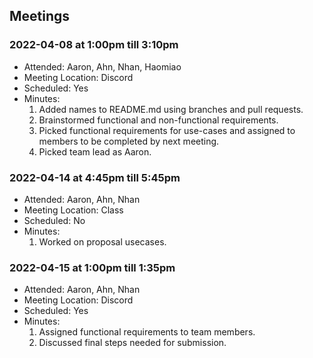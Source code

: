 ## Meetings

### 2022-04-08 at 1:00pm till 3:10pm
- Attended: Aaron, Ahn, Nhan, Haomiao
- Meeting Location: Discord
- Scheduled: Yes
- Minutes:
  1. Added names to README.md using branches and pull requests.
  2. Brainstormed functional and non-functional requirements.
  3. Picked functional requirements for use-cases and assigned to members to be completed by next meeting.
  4. Picked team lead as Aaron.

### 2022-04-14 at 4:45pm till 5:45pm
- Attended: Aaron, Ahn, Nhan
- Meeting Location: Class
- Scheduled: No
- Minutes:
  1. Worked on proposal usecases.

### 2022-04-15 at 1:00pm till 1:35pm
- Attended: Aaron, Ahn, Nhan
- Meeting Location: Discord
- Scheduled: Yes
- Minutes:
  1. Assigned functional requirements to team members.
  2. Discussed final steps needed for submission.
